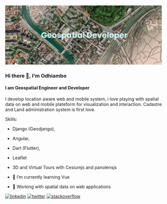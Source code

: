 ![I am Geospatial Engineer and Developer](https://github.com/henriod/henriod/blob/main/banner.png)
### Hi there 👋, I'm Odhiambo
#### I am Geospatial Engineer and Developer


I develop location aware web and mobile system, i love playing with spatial data on web and mobile plateform for visualization and interaction. Cadastre and Land administration system is first love.

Skills: 
- Django (Geodjango), 
- Angular, 
- Dart (Flutter), 
- Leaflet
- 3D and Virtual Tours with Cesiumjs and panolensjs


- 🌱 I’m currently learning Vue 
- 💬 Working with spatial data on web applications 


[<img src='https://cdn.jsdelivr.net/npm/simple-icons@3.0.1/icons/linkedin.svg' alt='linkedin' height='40'>](https://www.linkedin.com/in/benard-odhiambo-528456110/)  [<img src='https://cdn.jsdelivr.net/npm/simple-icons@3.0.1/icons/twitter.svg' alt='twitter' height='40'>](https://twitter.com/@Henriod93)  [<img src='https://cdn.jsdelivr.net/npm/simple-icons@3.0.1/icons/stackoverflow.svg' alt='stackoverflow' height='40'>](https://stackoverflow.com/users/13461735)  

